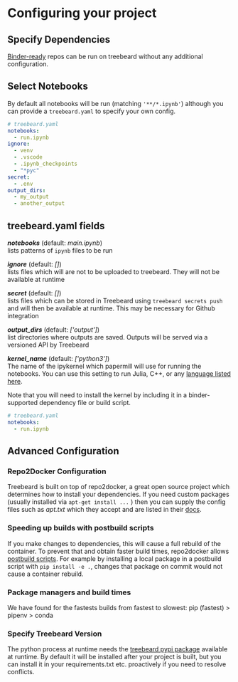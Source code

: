 # Configuring your project

## Specify Dependencies

[Binder-ready](https://mybinder.readthedocs.io/en/latest/introduction.html) repos can be run on treebeard without any additional configuration.

## Select Notebooks

By default all notebooks will be run (matching `'**/*.ipynb'`) although you can provide a `treebeard.yaml` to specify your own config.

```yaml
# treebeard.yaml
notebooks:
  - run.ipynb
ignore:
  - venv
  - .vscode
  - .ipynb_checkpoints
  - "*pyc"
secret:
  - .env
output_dirs:
  - my_output
  - another_output
```

## treebeard.yaml fields

_**notebooks**_ (default: _main.ipynb_)
<br/>
lists patterns of `ipynb` files to be run

_**ignore**_ (default: _[]_)
<br/>
lists files which will are not to be uploaded to treebeard. They will not be available at runtime

_**secret**_ (default: _[]_)
<br/>
lists files which can be stored in Treebeard using `treebeard secrets push` and will then be available at runtime. This may be necessary for Github integration

_**output_dirs**_ (default: _['output']_)
<br/>
list directories where outputs are saved. Outputs will be served via a versioned API by Treebeard

_**kernel_name**_ (default: _['python3']_)
<br/>
The name of the ipykernel which papermill will use for running the notebooks. You can use this setting to run Julia, C++, or any [language listed here](https://github.com/jupyter/jupyter/wiki/Jupyter-kernels).

Note that you will need to install the kernel by including it in a binder-supported dependency file or build script.

```yaml
# treebeard.yaml
notebooks:
  - run.ipynb
```

## Advanced Configuration

### Repo2Docker Configuration

Treebeard is built on top of repo2docker, a great open source project which determines how to install your dependencies. If you need custom packages (usually installed via `apt-get install ...` ) then you can supply the config files such as _apt.txt_ which they accept and are listed in their [docs](https://repo2docker.readthedocs.io/en/latest/config_files.html).

### Speeding up builds with postbuild scripts

If you make changes to dependencies, this will cause a full rebuild of the container. To prevent that and obtain faster build times, repo2docker allows [postbuild scripts](https://repo2docker.readthedocs.io/en/latest/config_files.html#postbuild-run-code-after-installing-the-environment). For example by installing a local package in a postbuild script with `pip install -e .`, changes that package on commit would not cause a container rebuild.

### Package managers and build times

We have found for the fastests builds from fastest to slowest: pip (fastest) > pipenv > conda

### Specify Treebeard Version

The python process at runtime needs the [treebeard pypi package](https://pypi.org/project/treebeard/) available at runtime. By default it will be installed after your project is built, but you can install it in your requirements.txt etc. proactively if you need to resolve conflicts.
